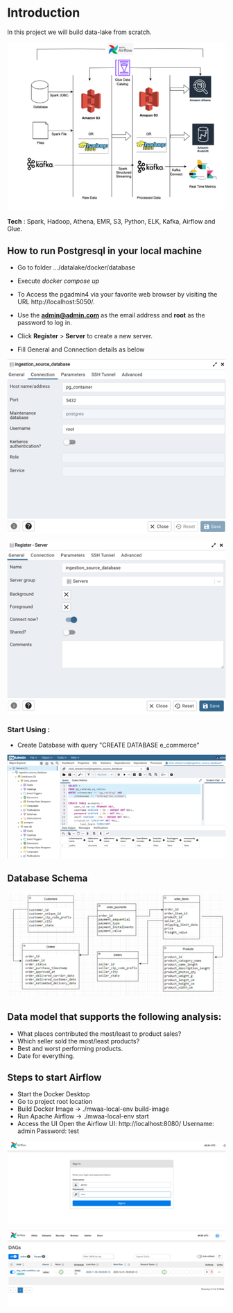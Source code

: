 # **Introduction** 

In this project we will build data-lake from scratch.


![](resources/datalake.png) 


**Tech** : Spark, Hadoop, Athena, EMR, S3, Python, ELK, Kafka, Airflow and Glue.

## **How to run Postgresql in your local machine**

- Go to folder .../datalake/docker/database

- Execute _docker compose up_

- To Access the pgadmin4 via your favorite web browser by visiting the URL http://localhost:5050/. 
- Use the **admin@admin.com** as the email address and **root** as the password to log in.
- Click **Register** > **Server** to create a new server.
- Fill General and Connection details as below

![](resources/pg_admin_1.png) 

![](resources/pg_admin_2.png)

### Start Using :

- Create Database with query "CREATE DATABASE e_commerce"

![](resources/pg_admin_3.png)

## **Database Schema**

![](resources/database_schema.png)

## Data model that supports the following analysis:

- What places contributed the most/least to product sales?
- Which seller sold the most/least products?
- Best and worst performing products.
- Date for everything.

## Steps to start Airflow 

- Start the Docker Desktop
- Go to project root location 
- Build Docker Image  -> ./mwaa-local-env build-image
- Run Apache Airflow -> ./mwaa-local-env start 
- Access the UI 
  Open the Airflow UI: http://localhost:8080/
  Username: admin 
  Password: test
  
![](resources/airflow_login.png)


![](resources/airflow_main.png)
  





